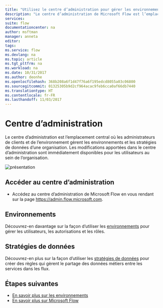 ```yaml
---
title: "Utilisez le centre d’administration pour gérer les environnements et les stratégies de données. | Microsoft Docs"
description: "Le centre d’administration de Microsoft Flow est l’emplacement où les administrateurs de clients et de l’environnement gèrent les environnements et les stratégies de données pour les déploiements Microsoft Flow."
services: 
suite: flow
documentationcenter: na
author: msftman
manager: anneta
editor: 
tags: 
ms.service: flow
ms.devlang: na
ms.topic: article
ms.tgt_pltfrm: na
ms.workload: na
ms.date: 10/31/2017
ms.author: deonhe
ms.openlocfilehash: 368b208a6f1d47f76a6f195edcd8055a03c06800
ms.sourcegitcommit: 01325305b9d2cf964acac9feb6cca0af66db7440
ms.translationtype: HT
ms.contentlocale: fr-FR
ms.lasthandoff: 11/03/2017
---
```

# <a name="the-admin-center"></a>Centre d’administration

Le centre d’administration est l’emplacement central où les administrateurs de clients et de l’environnement gèrent les environnements et les stratégies de données d’une organisation. Les modifications apportées dans le centre d’administration sont immédiatement disponibles pour les utilisateurs au sein de l’organisation.

![présentation](./media/admin-center-introduction/overview.png)

## <a name="access-the-admin-center"></a>Accéder au centre d’administration

* Accédez au centre d’administration de Microsoft Flow en vous rendant sur la page https://admin.flow.microsoft.com.

## <a name="environments"></a>Environnements

Découvrez-en davantage sur la façon d’utiliser les [environnements](environments-overview-admin.md) pour gérer les utilisateurs, les autorisations et les rôles.

## <a name="data-policies"></a>Stratégies de données

Découvrez-en plus sur la façon d’utiliser les [stratégies de données](prevent-data-loss.md) pour créer des règles qui gèrent le partage des données métiers entre les services dans les flux.

## <a name="next-steps"></a>Étapes suivantes

* [En savoir plus sur les environnements](environments-overview-admin.md)
* [En savoir plus sur Microsoft Flow](getting-started.md)
